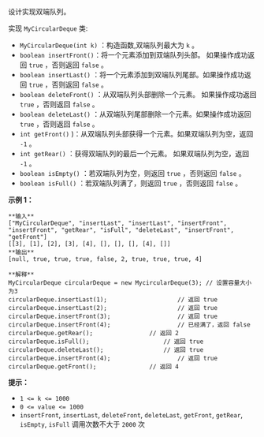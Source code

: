设计实现双端队列。

实现 `MyCircularDeque` 类:

  * `MyCircularDeque(int k)` ：构造函数,双端队列最大为 `k` 。
  * `boolean insertFront()`：将一个元素添加到双端队列头部。 如果操作成功返回 `true` ，否则返回 `false` 。
  * `boolean insertLast()` ：将一个元素添加到双端队列尾部。如果操作成功返回 `true` ，否则返回 `false` 。
  * `boolean deleteFront()` ：从双端队列头部删除一个元素。 如果操作成功返回 `true` ，否则返回 `false` 。
  * `boolean deleteLast()` ：从双端队列尾部删除一个元素。如果操作成功返回 `true` ，否则返回 `false` 。
  * `int getFront()` )：从双端队列头部获得一个元素。如果双端队列为空，返回 `-1` 。
  * `int getRear()` ：获得双端队列的最后一个元素。 如果双端队列为空，返回 `-1` 。
  * `boolean isEmpty()` ：若双端队列为空，则返回 `true` ，否则返回 `false`  。
  * `boolean isFull()` ：若双端队列满了，则返回 `true` ，否则返回 `false` 。



**示例 1：**

    
    
    **输入**
    ["MyCircularDeque", "insertLast", "insertLast", "insertFront", "insertFront", "getRear", "isFull", "deleteLast", "insertFront", "getFront"]
    [[3], [1], [2], [3], [4], [], [], [], [4], []]
    **输出**
    [null, true, true, true, false, 2, true, true, true, 4]
    
    **解释**
    MyCircularDeque circularDeque = new MycircularDeque(3); // 设置容量大小为3
    circularDeque.insertLast(1);			        // 返回 true
    circularDeque.insertLast(2);			        // 返回 true
    circularDeque.insertFront(3);			        // 返回 true
    circularDeque.insertFront(4);			        // 已经满了，返回 false
    circularDeque.getRear();  				// 返回 2
    circularDeque.isFull();				        // 返回 true
    circularDeque.deleteLast();			        // 返回 true
    circularDeque.insertFront(4);			        // 返回 true
    circularDeque.getFront();				// 返回 4
     



**提示：**

  * `1 <= k <= 1000`
  * `0 <= value <= 1000`
  * `insertFront`, `insertLast`, `deleteFront`, `deleteLast`, `getFront`, `getRear`, `isEmpty`, `isFull`  调用次数不大于 `2000` 次

